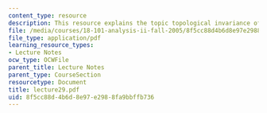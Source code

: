 ```yaml
---
content_type: resource
description: This resource explains the topic topological invariance of degree.
file: /media/courses/18-101-analysis-ii-fall-2005/8f5cc88d4b6d8e97e2988fa9bbffb736_lecture29.pdf
file_type: application/pdf
learning_resource_types:
- Lecture Notes
ocw_type: OCWFile
parent_title: Lecture Notes
parent_type: CourseSection
resourcetype: Document
title: lecture29.pdf
uid: 8f5cc88d-4b6d-8e97-e298-8fa9bbffb736
---
```

